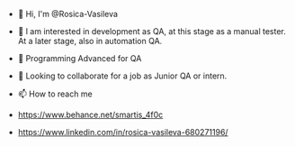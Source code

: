 - 👋 Hi, I'm @Rosica-Vasileva
- 👀 I am interested in development as QA, at this stage as a manual tester. At a later stage, also in automation QA.
- 🌱 Programming Advanced for QA
- 💞️ Looking to collaborate for a job as Junior QA or intern.
- 📫 How to reach me
- https://www.behance.net/smartis_4f0c

- https://www.linkedin.com/in/rosica-vasileva-680271196/

<!---
Rosica-Vasileva/Rosica-Vasileva is a ✨ special ✨ repository because its `README.md` (this file) appears on your GitHub profile.
You can click the Preview link to take a look at your changes.
--->
